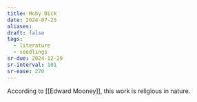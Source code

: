 ```yaml
---
title: Moby Dick
date: 2024-07-25
aliases: 
draft: false
tags:
  - literature
  - seedlings
sr-due: 2024-12-29
sr-interval: 101
sr-ease: 270
---
```

According to [[Edward Mooney]], this work is religious in nature.